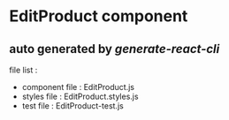 # EditProduct component

## auto generated by *generate-react-cli*

file list : 
- component file : EditProduct.js
- styles file : EditProduct.styles.js
- test file : EditProduct-test.js
